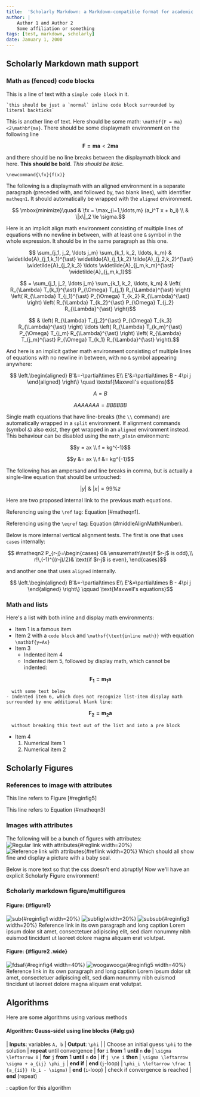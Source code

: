 ```yaml
---
title:  'Scholarly Markdown: a Markdown-compatible format for academic communication'
author: |
    Author 1 and Author 2  
    Some affiliation or something
tags: [test, markdown, scholarly]
date: January 1, 2000
---
```


## Scholarly Markdown math support

### Math as (fenced) code blocks

This is a line of text with a `simple code block` in it.

`` `this should be just a `normal` inline code block
surrounded by literal backticks` ``

This is another line of text. Here should be some math: ``\mathbf{F = ma}<2\mathbf{ma}``. There should be some displaymath environment on the following line

```math
    \mathbf{F = ma} < 2\mathbf{ma}
```

and there should be no line breaks between the displaymath block and here. **This should be bold**. *This should be italic.*

```math_def
\newcommand{\fx}{f(x)}
```

The following is a displaymath with an aligned environment in a separate paragraph (preceded with, and followed by, two blank lines), with identifier `matheqn1`. It should automatically be wrapped with the `aligned` environment.


```math {#matheqn1}
    \mbox{minimize}\quad & \fx = \max_{i=1,\ldots,m} (a_i^T x + b_i) \\
    & \|x\|_2 \le \sigma.
```


Here is an implicit align math environment consisting of multiple lines of equations with no newline in between, with at least one `&` symbol in the whole expression. It should be in the same paragraph as this one.

```math
      \sum_{j_1, j_2, \ldots j_m} \sum_{k_1, k_2, \ldots, k_m} & \widetilde{A}_{j_1,k_1}^{\ast} \widetilde{A}_{j_1,k_2} \tilde{A}_{j_2,k_2}^{\ast} \widetilde{A}_{j_2,k_3}  \ldots \widetilde{A}_{j_m,k_m}^{\ast} \widetilde{A}_{j_m,k_1}
```  
```math #middleAlignMathNumber
     =   \sum_{j_1, j_2, \ldots j_m} \sum_{k_1, k_2, \ldots, k_m} & \left(  R_{\Lambda} T_{k_1}^{\ast} P_{\Omega} T_{j_1} R_{\Lambda}^{\ast} \right) \left(  R_{\Lambda} T_{j_1}^{\ast} P_{\Omega} T_{k_2} R_{\Lambda}^{\ast} \right)   \left(  R_{\Lambda} T_{k_2}^{\ast} P_{\Omega} T_{j_2} R_{\Lambda}^{\ast} \right)
```
```math
     & \left(  R_{\Lambda} T_{j_2}^{\ast} P_{\Omega} T_{k_3} R_{\Lambda}^{\ast} \right) \ldots \left(  R_{\Lambda} T_{k_m}^{\ast} P_{\Omega} T_{j_m} R_{\Lambda}^{\ast} \right) \left(  R_{\Lambda} T_{j_m}^{\ast} P_{\Omega} T_{k_1} R_{\Lambda}^{\ast} \right).
```

And here is an implicit gather math environment consisting of multiple lines of equations with no newline in between, with no `&` symbol appearing anywhere:

```math  {#firstGatherMathNumber}
    \left.\begin{aligned}
    B'&=-\partial\times E\\
    E'&=\partial\times B - 4\pi j
    \end{aligned}
    \right\} \quad \textsf{Maxwell's equations}
```
```math {#secondGatherMathNumber}
A = B
```
```math {#thirdgathernumber}
AAAAAAA = BBBBBB
```


Single math equations that have line-breaks (the `\\` command) are automatically wrapped in a `split` environment. If alignment commands (symbol `&`) also exist, they get wrapped in an `aligned` environment instead. This behaviour can be disabled using the `math_plain` environment:

```math
y = ax \\
f = kg^{-1}
```

```math
y &= ax \\
f &= kg^{-1}
```

The following has an ampersand and line breaks in comma, but is actually a single-line equation that should be untouched:

```math
|y|\ \&\ |x| % an & and \\ that should be ignored
= 99\% z    % an & and \\ that should be ignored
```


Here are two proposed internal link to the previous math equations.

Referencing using the `\ref` tag: Equation [#matheqn1].

Referencing using the `\eqref` tag: Equation (#middleAlignMathNumber).

Below is more internal vertical alignment tests. The first is one that uses `cases` internally:
```math
    #matheqn2
    P_{r-j}=\begin{cases}
    0& \ensuremath\text{if $r-j$ is odd},\\
    r!\,(-1)^{(r-j)/2}& \text{if $r-j$ is even},
    \end{cases}
```
and another one that uses `aligned` internally.
```math #matheqn3
    \left.\begin{aligned}
    B'&=-\partial\times E\\
    E'&=\partial\times B - 4\pi j
    \end{aligned}
    \right\}
    \qquad \text{Maxwell's equations}
```


### Math and lists

Here's a list with both inline and display math environments:


- Item 1 is a famous item
- Item 2 with a `code block` and ``\mathsf{\text{inline math}}`` with equation ``\mathbf{y=Ax}``
- Item 3
    - Indented item 4
    - Indented item 5, followed by display math, which cannot be indented:
```math
\mathbf{F_1 = m_1a}
```
      with some text below
    - Indented item 6, which does not recognize list-item display math surrounded by one additional blank line:

```math
\mathbf{F_2 = m_2a}
```

      without breaking this text out of the list and into a pre block
- Item 4
    1. Numerical Item 1
    2. Numerical item 2

## Scholarly Figures

### References to image with attributes

This line refers to Figure [#reginfig5]

This line refers to Equation (#matheqn3)

### Images with attributes

The following will be a bunch of figures with attributes:
![Regular link with attributes](http://i.imgur.com/T2geA8K.jpg){#reglink width=20%}
![Reference link with attributes][sealpic]{#reflink width=20%}
Which should all show fine and display a picture with a baby seal.

[sealpic]: http://i.imgur.com/T2geA8K.jpg

Below is more text so that the css doesn't end abruptly! Now we'll have an explicit Scholarly Figure environment!

### Scholarly markdown figure/multifigures

#### Figure: {#figure1}
![sub](http://i.imgur.com/T2geA8K.jpg){#reginfig1 width=20%}
![subfig](http://i.imgur.com/T2geA8K.jpg){width=20%}
![subsub](http://i.imgur.com/T2geA8K.jpg){#reginfig3 width=20%}
Reference link in its own paragraph and long caption Lorem ipsum dolor sit amet, consectetuer adipiscing elit, sed diam nonummy nibh euismod tincidunt ut laoreet dolore magna aliquam erat volutpat. 

#### Figure: {#figure2 .wide}
![fdsaf](http://i.imgur.com/T2geA8K.jpg){#reginfig4 width=40%}
![woogawooga](http://i.imgur.com/T2geA8K.jpg){#reginfig5 width=40%}
Reference link in its own paragraph and long caption Lorem ipsum dolor sit amet, consectetuer adipiscing elit, sed diam nonummy nibh euismod tincidunt ut laoreet dolore magna aliquam erat volutpat. 

## Algorithms

Here are some algorithms using various methods

#### Algorithm: Gauss-sidel using line blocks {#alg:gs}

|  **Inputs**: variables ``A, b``
|  **Output**: ``\phi``
| 
|  Choose an initial guess ``\phi`` to the solution
|  **repeat** until convergence
|     **for** ``i`` **from** 1 **until** ``n`` **do**
|         ``\sigma \leftarrow 0``
|         **for** ``j`` **from** 1 **until** ``n`` **do**
|             **if** ``j \ne i`` **then**
|                 ``\sigma \leftarrow \sigma + a_{ij} \phi_j``
|             **end if**
|         **end** (``j``-loop)
|         ``\phi_i \leftarrow \frac 1 {a_{ii}} (b_i - \sigma)``
|     **end** (``i``-loop)
|     check if convergence is reached
|  **end** (repeat)

: caption for this algorithm


